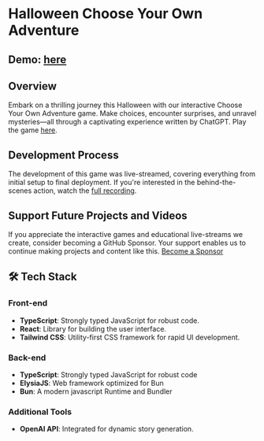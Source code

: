# Halloween Choose Your Own Adventure

## Demo: [here](https://halloween.coreyja.com)

## Overview
Embark on a thrilling journey this Halloween with our interactive Choose Your Own Adventure game. Make choices, encounter surprises, and unravel mysteries—all through a captivating experience written by ChatGPT.
Play the game [here](https://halloween.coreyja.com).

## Development Process
The development of this game was live-streamed, covering everything from initial setup to final deployment. If you're interested in the behind-the-scenes action, watch the [full recording](https://youtu.be/sk9SiIKkG_o).

## Support Future Projects and Videos

If you appreciate the interactive games and educational live-streams we create, consider becoming a GitHub Sponsor.
Your support enables us to continue making projects and content like this. [Become a Sponsor](https://github.com/sponsors/coreyja)


## 🛠 Tech Stack

### Front-end
- **TypeScript**: Strongly typed JavaScript for robust code.
- **React**: Library for building the user interface.
- **Tailwind CSS**: Utility-first CSS framework for rapid UI development.

### Back-end
- **TypeScript**: Strongly typed JavaScript for robust code
- **ElysiaJS**: Web framework optimized for Bun
- **Bun**: A modern javascript Runtime and Bundler

### Additional Tools
- **OpenAI API**: Integrated for dynamic story generation.

